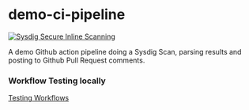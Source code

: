 # demo-ci-pipeline
[![Sysdig Secure Inline Scanning](https://github.com/mikescholl-sysdig/demo-ci-pipeline/actions/workflows/sysdig-scanning-main.yml/badge.svg)](https://github.com/mikescholl-sysdig/demo-ci-pipeline/actions/workflows/sysdig-scanning-main.yml)

A demo Github action pipeline doing a Sysdig Scan, parsing results and posting to Github Pull Request comments.

### Workflow Testing locally
[Testing Workflows](./tests/workflow/TESTING_WORKFLOWS.md)